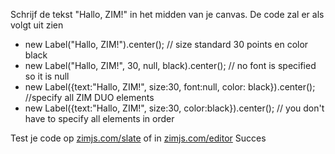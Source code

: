 Schrijf de tekst "Hallo, ZIM!" in het midden van je canvas.
De code zal er als volgt uit zien
* new Label("Hallo, ZIM!").center();  // size standard 30 points en color black
* new Label("Hallo, ZIM!", 30, null, black).center(); // no font is specified so it is null
* new Label({text:"Hallo, ZIM!", size:30, font:null, color: black}).center(); //specify all ZIM DUO elements
* new Label({text:"Hallo, ZIM!", size:30, color:black}).center(); // you don't have to specify all elements in order

Test je code op [zimjs.com/slate](zimjs.com/slate) of in [zimjs.com/editor](zimjs.com/editor)
Succes
